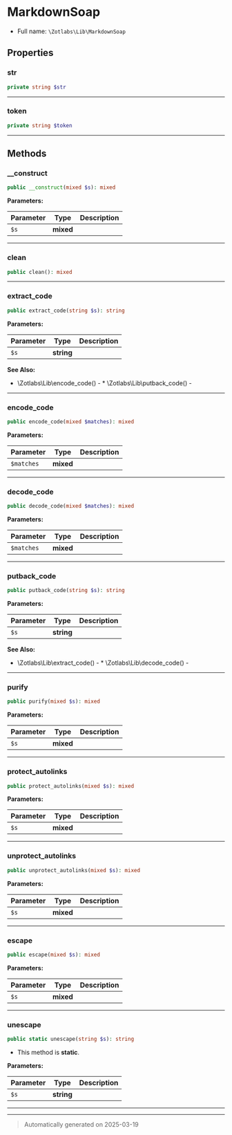 
# MarkdownSoap





* Full name: `\Zotlabs\Lib\MarkdownSoap`



## Properties


### str



```php
private string $str
```






***

### token



```php
private string $token
```






***

## Methods


### __construct



```php
public __construct(mixed $s): mixed
```








**Parameters:**

| Parameter | Type | Description |
|-----------|------|-------------|
| `$s` | **mixed** |  |





***

### clean



```php
public clean(): mixed
```












***

### extract_code



```php
public extract_code(string $s): string
```








**Parameters:**

| Parameter | Type | Description |
|-----------|------|-------------|
| `$s` | **string** |  |





**See Also:**

* \Zotlabs\Lib\encode_code() - * \Zotlabs\Lib\putback_code() - 

***

### encode_code



```php
public encode_code(mixed $matches): mixed
```








**Parameters:**

| Parameter | Type | Description |
|-----------|------|-------------|
| `$matches` | **mixed** |  |





***

### decode_code



```php
public decode_code(mixed $matches): mixed
```








**Parameters:**

| Parameter | Type | Description |
|-----------|------|-------------|
| `$matches` | **mixed** |  |





***

### putback_code



```php
public putback_code(string $s): string
```








**Parameters:**

| Parameter | Type | Description |
|-----------|------|-------------|
| `$s` | **string** |  |





**See Also:**

* \Zotlabs\Lib\extract_code() - * \Zotlabs\Lib\decode_code() - 

***

### purify



```php
public purify(mixed $s): mixed
```








**Parameters:**

| Parameter | Type | Description |
|-----------|------|-------------|
| `$s` | **mixed** |  |





***

### protect_autolinks



```php
public protect_autolinks(mixed $s): mixed
```








**Parameters:**

| Parameter | Type | Description |
|-----------|------|-------------|
| `$s` | **mixed** |  |





***

### unprotect_autolinks



```php
public unprotect_autolinks(mixed $s): mixed
```








**Parameters:**

| Parameter | Type | Description |
|-----------|------|-------------|
| `$s` | **mixed** |  |





***

### escape



```php
public escape(mixed $s): mixed
```








**Parameters:**

| Parameter | Type | Description |
|-----------|------|-------------|
| `$s` | **mixed** |  |





***

### unescape



```php
public static unescape(string $s): string
```



* This method is **static**.




**Parameters:**

| Parameter | Type | Description |
|-----------|------|-------------|
| `$s` | **string** |  |





***


***
> Automatically generated on 2025-03-19
